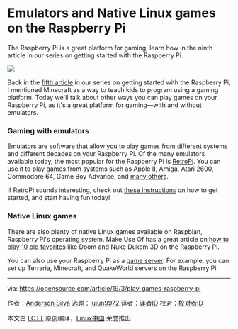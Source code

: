 [#]: collector: (lujun9972)
[#]: translator: (geekpi)
[#]: reviewer: ( )
[#]: publisher: ( )
[#]: url: ( )
[#]: subject: (Emulators and Native Linux games on the Raspberry Pi)
[#]: via: (https://opensource.com/article/19/3/play-games-raspberry-pi)
[#]: author: (Anderson Silva https://opensource.com/users/ansilva)

Emulators and Native Linux games on the Raspberry Pi
======
The Raspberry Pi is a great platform for gaming; learn how in the ninth article in our series on getting started with the Raspberry Pi.

![](https://opensource.com/sites/default/files/styles/image-full-size/public/lead-images/getting_started_with_minecraft_copy.png?itok=iz4RF7f8)

Back in the [fifth article][1] in our series on getting started with the Raspberry Pi, I mentioned Minecraft as a way to teach kids to program using a gaming platform. Today we'll talk about other ways you can play games on your Raspberry Pi, as it's a great platform for gaming—with and without emulators.

### Gaming with emulators

Emulators are software that allow you to play games from different systems and different decades on your Raspberry Pi. Of the many emulators available today, the most popular for the Raspberry Pi is [RetroPi][2]. You can use it to play games from systems such as Apple II, Amiga, Atari 2600, Commodore 64, Game Boy Advance, and [many others][3].

If RetroPi sounds interesting, check out [these instructions][4] on how to get started, and start having fun today!

### Native Linux games

There are also plenty of native Linux games available on Raspbian, Raspberry Pi's operating system. Make Use Of has a great article on [how to play 10 old favorites][5] like Doom and Nuke Dukem 3D on the Raspberry Pi.

You can also use your Raspberry Pi as a [game server][6]. For example, you can set up Terraria, Minecraft, and QuakeWorld servers on the Raspberry Pi.

--------------------------------------------------------------------------------

via: https://opensource.com/article/19/3/play-games-raspberry-pi

作者：[Anderson Silva][a]
选题：[lujun9972][b]
译者：[译者ID](https://github.com/译者ID)
校对：[校对者ID](https://github.com/校对者ID)

本文由 [LCTT](https://github.com/LCTT/TranslateProject) 原创编译，[Linux中国](https://linux.cn/) 荣誉推出

[a]: https://opensource.com/users/ansilva
[b]: https://github.com/lujun9972
[1]: https://opensource.com/article/19/3/teach-kids-program-raspberry-pi
[2]: https://retropie.org.uk/
[3]: https://retropie.org.uk/about/systems
[4]: https://opensource.com/article/19/1/retropie
[5]: https://www.makeuseof.com/tag/classic-games-raspberry-pi-without-emulators/
[6]: https://www.makeuseof.com/tag/raspberry-pi-game-servers/
